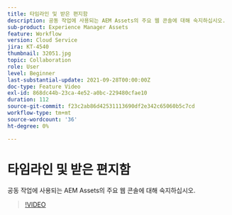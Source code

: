 ```yaml
---
title: 타임라인 및 받은 편지함
description: 공동 작업에 사용되는 AEM Assets의 주요 웹 콘솔에 대해 숙지하십시오.
sub-product: Experience Manager Assets
feature: Workflow
version: Cloud Service
jira: KT-4540
thumbnail: 32051.jpg
topic: Collaboration
role: User
level: Beginner
last-substantial-update: 2021-09-28T00:00:00Z
doc-type: Feature Video
exl-id: 868dc44b-23ca-4e52-a0bc-229480cfae10
duration: 112
source-git-commit: f23c2ab86d42531113690df2e342c65060b5c7cd
workflow-type: tm+mt
source-wordcount: '36'
ht-degree: 0%

---
```


# 타임라인 및 받은 편지함

공동 작업에 사용되는 AEM Assets의 주요 웹 콘솔에 대해 숙지하십시오.

>[!VIDEO](https://video.tv.adobe.com/v/32051?quality=12&learn=on)
